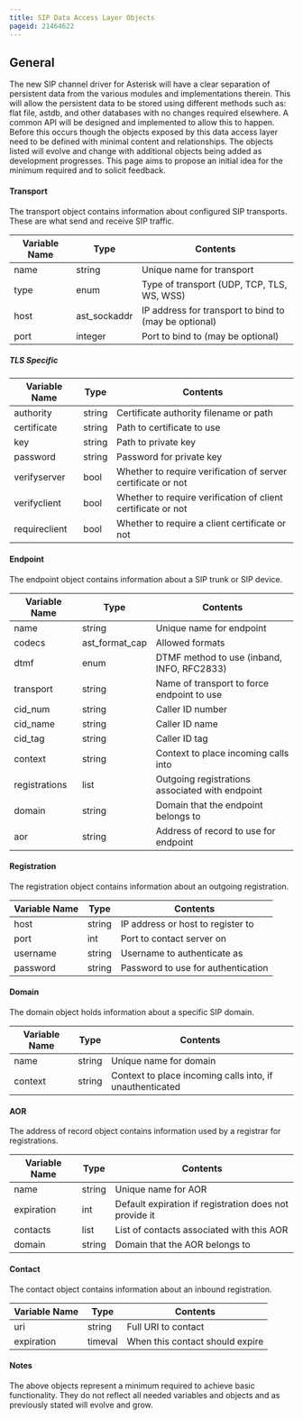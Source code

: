 ```yaml
---
title: SIP Data Access Layer Objects
pageid: 21464622
---
```


General
-------


The new SIP channel driver for Asterisk will have a clear separation of persistent data from the various modules and implementations therein. This will allow the persistent data to be stored using different methods such as: flat file, astdb, and other databases with no changes required elsewhere. A common API will be designed and implemented to allow this to happen. Before this occurs though the objects exposed by this data access layer need to be defined with minimal content and relationships. The objects listed will evolve and change with additional objects being added as development progresses. This page aims to propose an initial idea for the minimum required and to solicit feedback.


#### Transport


The transport object contains information about configured SIP transports. These are what send and receive SIP traffic.




|  Variable Name  |  Type  |  Contents  |
| --- | --- | --- |
|  name  |  string  |  Unique name for transport  |
|  type  |  enum  |  Type of transport (UDP, TCP, TLS, WS, WSS)  |
|  host  |  ast_sockaddr  |  IP address for transport to bind to (may be optional)  |
|  port  |  integer  |  Port to bind to (may be optional)  |


##### TLS Specific




|  Variable Name  |  Type  |  Contents  |
| --- | --- | --- |
|  authority  |  string  |  Certificate authority filename or path  |
|  certificate  |  string  |  Path to certificate to use  |
|  key  |  string  |  Path to private key  |
|  password  |  string  |  Password for private key  |
|  verifyserver  |  bool  |  Whether to require verification of server certificate or not  |
|  verifyclient  |  bool  |  Whether to require verification of client certificate or not  |
|  requireclient  |  bool  |  Whether to require a client certificate or not  |


#### Endpoint


The endpoint object contains information about a SIP trunk or SIP device.




|  Variable Name  |  Type  |  Contents  |
| --- | --- | --- |
|  name  |  string  |  Unique name for endpoint  |
|  codecs  |  ast_format_cap  |  Allowed formats  |
|  dtmf  |  enum  |  DTMF method to use (inband, INFO, RFC2833)  |
|  transport  |  string  |  Name of transport to force endpoint to use  |
|  cid_num  |  string  |  Caller ID number  |
|  cid_name  |  string  |  Caller ID name  |
|  cid_tag  |  string  |  Caller ID tag  |
|  context  |  string  |  Context to place incoming calls into  |
|  registrations  |  list  |  Outgoing registrations associated with endpoint  |
|  domain  |  string  |  Domain that the endpoint belongs to  |
|  aor  |  string  |  Address of record to use for endpoint  |


#### Registration


The registration object contains information about an outgoing registration.




|  Variable Name  |  Type  |  Contents  |
| --- | --- | --- |
|  host  |  string  |  IP address or host to register to  |
|  port  |  int  |  Port to contact server on  |
|  username  |  string  |  Username to authenticate as  |
|  password  |  string  |  Password to use for authentication  |


#### Domain


The domain object holds information about a specific SIP domain.




|  Variable Name  |  Type  |  Contents  |
| --- | --- | --- |
|  name  |  string  |  Unique name for domain  |
|  context  |  string  |  Context to place incoming calls into, if unauthenticated  |


#### AOR


The address of record object contains information used by a registrar for registrations.




|  Variable Name  |  Type  |  Contents  |
| --- | --- | --- |
|  name  |  string  |  Unique name for AOR  |
|  expiration  |  int  |  Default expiration if registration does not provide it  |
|  contacts  |  list  |  List of contacts associated with this AOR  |
|  domain  |  string  |  Domain that the AOR belongs to  |


#### Contact


The contact object contains information about an inbound registration.




|  Variable Name  |  Type  |  Contents  |
| --- | --- | --- |
|  uri  |  string  |  Full URI to contact  |
|  expiration  |  timeval  |  When this contact should expire  |


#### Notes


The above objects represent a minimum required to achieve basic functionality. They do not reflect all needed variables and objects and as previously stated will evolve and grow.


